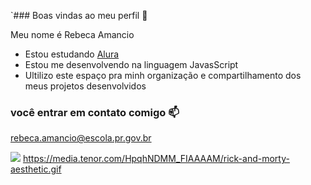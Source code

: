 `### Boas vindas ao meu perfil 💙

Meu nome é Rebeca Amancio

- Estou estudando [Alura](https://www.alura.com.br)
- Estou me desenvolvendo na linguagem JavasScript
- Ultilizo este espaço pra minh organização e compartilhamento dos meus projetos desenvolvidos

### você entrar em contato comigo 📫

rebeca.amancio@escola.pr.gov.br

![](https://media.tenor.com/HpqhNDMM_FIAAAAM/rick-and-morty-aesthetic.gif)
https://media.tenor.com/HpqhNDMM_FIAAAAM/rick-and-morty-aesthetic.gif
